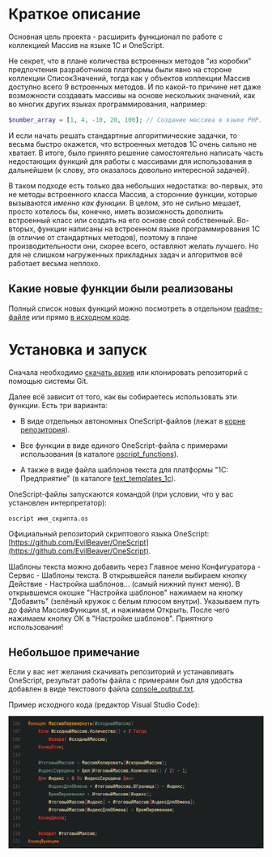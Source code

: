 # Краткое описание

Основная цель проекта - расширить функционал по работе с коллекцией Массив на языке 1С и OneScript.

Не секрет, что в плане количества встроенных методов "из коробки" предпочтения разработчиков платформы были явно на стороне коллекции СписокЗначений, тогда как у объектов коллекции Массив доступно всего 9 встроенных методов. И по какой-то причине нет даже возможности создавать массивы на основе нескольких значений, как во многих других языках программирования, например:

```php
$number_array = [1, 4, -10, 20, 100]; // Создание массива в языке PHP.
```

И если начать решать стандартные алгоритмические задачки, то весьма быстро окажется, что встроенных методов 1C очень сильно не хватает. В итоге, было принято решение самостоятельно написать часть недостающих функций для работы с массивами для использования в дальнейшем (к слову, это оказалось довольно интересной задачей).

В таком подходе есть только два небольших недостатка: во-первых, это не методы встроенного класса Массив, а сторонние функции, которые вызываются *именно как функции*. В целом, это не сильно мешает, просто хотелось бы, конечно, иметь возможность дополнить встроенный класс или создать на его основе свой собственный. Во-вторых, функции написаны на встроенном языке программирования 1С (в отличие от стандартных методов), поэтому в плане производительности они, скорее всего, оставляют желать лучшего. Но для не слишком нагруженных прикладных задач и алгоритмов всё работает весьма неплохо.

## Какие новые функции были реализованы

Полный список новых функций можно посмотреть в отдельном [readme-файле](https://github.com/sudomango/1C-Extended-Arrays/blob/main/new_functions_readme.md) или прямо [в исходном коде](https://github.com/sudomango/1C-Extended-Arrays/blob/main/oscript_functions/arrays_extended_functions.os).

# Установка и запуск

Сначала необходимо [скачать архив](https://github.com/sudomango/1C-Extended-Arrays.git) или клонировать репозиторий с помощью системы Git.

Далее всё зависит от того, как вы собираетесь использовать эти функции. Есть три варианта:

* В виде отдельных автономных OneScript-файлов (лежат в [корне репозитория](https://github.com/sudomango/1C-Extended-Arrays/tree/main)).

* Все функции в виде единого OneScript-файла с примерами использования (в каталоге [oscript_functions](https://github.com/sudomango/1C-Extended-Arrays/tree/main/oscript_functions)).

* А также в виде файла шаблонов текста для платформы "1С: Предприятие" (в каталоге [text_templates_1c](https://github.com/sudomango/1C-Extended-Arrays/tree/main/text_templates_1c)).

OneScript-файлы запускаются командой (при условии, что у вас установлен интерпретатор):

```shell
oscript имя_скрипта.os
```

Официальный репозиторий скриптового языка OneScript: [https://github.com/EvilBeaver/OneScript](https://github.com/EvilBeaver/OneScript).

Шаблоны текста можно добавить через Главное меню Конфигуратора - Сервис - Шаблоны текста. В открывшейся панели выбираем кнопку Действие - Настройка шаблонов... (самый нижний пункт меню). В открывшемся окошке "Настройка шаблонов" нажимаем на кнопку "Добавить" (зелёный кружок с белым плюсом внутри). Указываем путь до файла МассивФункции.st, и нажимаем Открыть. После чего нажимаем кнопку ОК в "Настройке шаблонов". Приятного использования!

## Небольшое примечание

Если у вас нет желания скачивать репозиторий и устанавливать OneScript, результат работы файла с примерами был для удобства добавлен в виде текстового файла [console_output.txt](https://github.com/sudomango/1C-Extended-Arrays/blob/main/oscript_functions/console_output.txt).

Пример исходного кода (редактор Visual Studio Code):

![Source Code Screen](source_code_screenshot.jpg)
